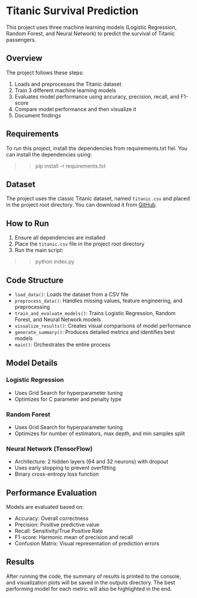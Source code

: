 # Titanic Survival Prediction
This project uses three machine learning models (Logistic Regression, Random Forest, and Neural Network) to predict the survival of Titanic passengers.

## Overview
The project follows these steps:
1. Loads and preprocesses the Titanic dataset
2. Train 3 different machine learning models
3. Evaluates model performance using accuracy, precision, recall, and F1-score
4. Compare model performance and then visualize it
5. Document findings

## Requirements
To run this project, install the dependencies from requirements.txt fiel.
You can install the dependencies using:

>> pip install -r requirements.txt


## Dataset
The project uses the classic Titanic dataset, named `titanic.csv` and placed in the project root directory. You can download it from [GitHub](https://github.com/datasciencedojo/datasets/blob/master/titanic.csv#L1).


## How to Run
1. Ensure all dependencies are installed
2. Place the `titanic.csv` file in the project root directory
3. Run the main script:

>> python index.py

## Code Structure
- `load_data()`: Loads the dataset from a CSV file
- `preprocess_data()`: Handles missing values, feature engineering, and preprocessing
- `train_and_evaluate_models()`: Trains Logistic Regression, Random Forest, and Neural Network models
- `visualize_results()`: Creates visual comparisons of model performance
- `generate_summary()`: Produces detailed metrics and identifies best models
- `main()`: Orchestrates the entire process

## Model Details
### Logistic Regression
- Uses Grid Search for hyperparameter tuning
- Optimizes for C parameter and penalty type

### Random Forest
- Uses Grid Search for hyperparameter tuning
- Optimizes for number of estimators, max depth, and min samples split

### Neural Network (TensorFlow)
- Architecture: 2 hidden layers (64 and 32 neurons) with dropout
- Uses early stopping to prevent overfitting
- Binary cross-entropy loss function

## Performance Evaluation
Models are evaluated based on:
- Accuracy: Overall correctness
- Precision: Positive predictive value
- Recall: Sensitivity/True Positive Rate
- F1-score: Harmonic mean of precision and recall
- Confusion Matrix: Visual representation of prediction errors


## Results
After running the code, the summary of results is printed to the console, and visualization plots will be saved in the outputs directory. The best performing model for each metric will also be highlighted in the end. 
